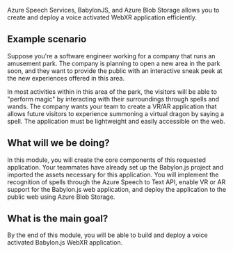 Azure Speech Services, BabylonJS, and Azure Blob Storage allows you to create and deploy a voice activated WebXR application efficiently.

## Example scenario

Suppose you're a software engineer working for a company that runs an amusement park. The company is planning to open a new area in the park soon, and they want to provide the public with an interactive sneak peek at the new experiences offered in this area.

In most activities within in this area of the park, the visitors will be able to "perform magic" by interacting with their surroundings through spells and wands. The company wants your team to create a VR/AR application that allows future visitors to experience summoning a virtual dragon by saying a spell. The application must be lightweight and easily accessible on the web.

## What will we be doing?

In this module, you will create the core components of this requested application. Your teammates have already set up the Babylon.js project and imported the assets necessary for this application. You will implement the recognition of spells through the Azure Speech to Text API, enable VR or AR support for the Babylon.js web application, and deploy the application to the public web using Azure Blob Storage.

## What is the main goal?

By the end of this module, you will be able to build and deploy a voice activated Babylon.js WebXR application.
